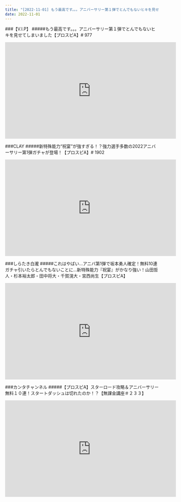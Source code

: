 ```yaml
---
title: "[2022-11-01] もう最高です。。。アニバーサリー第１弾でとんでもないヒキを見せてしまいました【プロスピA】# 977 他"
date: 2022-11-01
---
```

###【V.I.P】
#####もう最高です。。。アニバーサリー第１弾でとんでもないヒキを見せてしまいました【プロスピA】# 977
<iframe width="560" height="315" src="https://www.youtube.com/embed/d9aDl8aTbkU" frameborder="0" allow="accelerometer; autoplay; clipboard-write; encrypted-media; gyroscope; picture-in-picture" allowfullscreen></iframe>

###CLAY
#####新特殊能力“祝宴”が強すぎる！？強力選手多数の2022アニバーサリー第1弾ガチャが登場！【プロスピA】# 1902
<iframe width="560" height="315" src="https://www.youtube.com/embed/D-m9AnbJhxA" frameborder="0" allow="accelerometer; autoplay; clipboard-write; encrypted-media; gyroscope; picture-in-picture" allowfullscreen></iframe>

###しらたき白瀧
#####これはやばい…アニバ第1弾で坂本勇人確定！無料10連ガチャ引いたらとんでもないことに…新特殊能力『祝宴』がかなり強い！山田哲人・杉本裕太郎・田中将大・千賀滉大・宮西尚生【プロスピA】
<iframe width="560" height="315" src="https://www.youtube.com/embed/0CneSJKfcvI" frameborder="0" allow="accelerometer; autoplay; clipboard-write; encrypted-media; gyroscope; picture-in-picture" allowfullscreen></iframe>

###カンタチャンネル
#####【プロスピA】スターロード攻略＆アニバーサリー無料１０連！スタートダッシュは切れたのか！？【無課金講座＃２３３】
<iframe width="560" height="315" src="https://www.youtube.com/embed/Hv086IYOd-c" frameborder="0" allow="accelerometer; autoplay; clipboard-write; encrypted-media; gyroscope; picture-in-picture" allowfullscreen></iframe>

